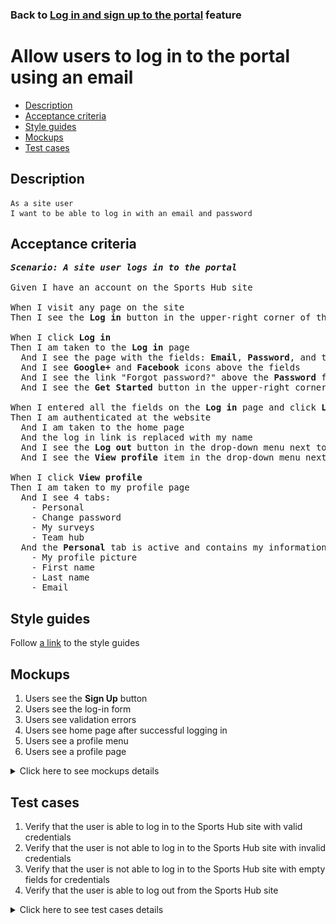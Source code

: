 ### Back to [Log in and sign up to the portal](../../README.md) feature

# Allow users to log in to the portal using an email

- [Description](#description)
- [Acceptance criteria](#acceptance-criteria)
- [Style guides](#style-guides)
- [Mockups](#mockups)
- [Test cases](#test-cases)

## Description

    As a site user
    I want to be able to log in with an email and password

## Acceptance criteria

<pre>
<b><i>Scenario: A site user logs in to the portal</i></b>

Given I have an account on the Sports Hub site

When I visit any page on the site
Then I see the <b>Log in</b> button in the upper-right corner of the page

When I click <b>Log in</b>
Then I am taken to the <b>Log in</b> page
  And I see the page with the fields: <b>Email</b>, <b>Password</b>, and the <b>Log in</b> button
  And I see <b>Google+</b> and <b>Facebook</b> icons above the fields
  And I see the link "Forgot password?" above the <b>Password</b> field
  And I see the <b>Get Started</b> button in the upper-right corner of the page, next to the label "Don’t have an account?"

When I entered all the fields on the <b>Log in</b> page and click <b>Log in</b>
Then I am authenticated at the website
  And I am taken to the home page
  And the log in link is replaced with my name
  And I see the <b>Log out</b> button in the drop-down menu next to my name
  And I see the <b>View profile</b> item in the drop-down menu next to my name

When I click <b>View profile</b>
Then I am taken to my profile page
  And I see 4 tabs:
    - Personal
    - Change password
    - My surveys
    - Team hub
  And the <b>Personal</b> tab is active and contains my information:
    - My profile picture
    - First name
    - Last name
    - Email
</pre>

## Style guides

Follow [a link](https://www.figma.com/proto/0zkkf5WC77OSpvyD6YXpFE/Style-guides?page-id=0%3A1&node-id=19%3A5368&viewport=266%2C48%2C0.54&scaling=min-zoom&starting-point-node-id=19%3A5368) to the style guides

## Mockups

1. Users see the <b>Sign Up</b> button
2. Users see the log-in form
3. Users see validation errors
4. Users see home page after successful logging in
5. Users see a profile menu
6. Users see a profile page

<details>
  <summary>Click here to see mockups details</summary>

**1. Users see the Sign Up button:**

![Users see the Sign Up button](/web_application_features/log_in_and_sign_up/images/home_page_logged_out_user.png)

**2. Users see the log-in form:**

![Users see the log-in form](/web_application_features/log_in_and_sign_up/images/log_in_empty_form.png)

**3. Users see validation errors:**

![Users see validation errors](/web_application_features/log_in_and_sign_up/images/log_in_form_validation.png)

**4. Users see home page after successful logging in:**

![Users see home page after successful logging in](/web_application_features/log_in_and_sign_up/images/home_page_logged_in_user.png)

**5. Users see a profile menu:**

![Users see a profile menu](/web_application_features/log_in_and_sign_up/images/user_profile_menu_for_email_registration.png)

**6. Users see a profile page:**

![Users see a profile page](/web_application_features/log_in_and_sign_up/images/user_profile_page.png)

</details>

## Test cases

1. Verify that the user is able to log in to the Sports Hub site with valid credentials
2. Verify that the user is not able to log in to the Sports Hub site with invalid credentials
3. Verify that the user is not able to log in to the Sports Hub site with empty fields for credentials
4. Verify that the user is able to log out from the Sports Hub site

<details>
  <summary>Click here to see test cases details</summary>

### **#1. Verify that the user is able to log in to the Sports Hub site with valid credentials**

|Preconditions|Steps|Expected result
------|-------|----------
|- Go to the Sports Hub home page</br>- Have a site user account registered|1) Click **Log in** in the upper-right corner of the page</br>2) Enter valid data in the **Email address** and **Password** fields</br>3) Click **Log in**|3) The user is successfully logged in|

### **#2. Verify that the user is not able to log in to the Sports Hub site with invalid credentials**

|Preconditions|Steps|Expected result
------|-------|----------
|- Go to the Sports Hub home page|1) Click **Log in** in the upper-right corner of the page</br>2) Enter invalid data in the **Email address** or **Password** fields</br>3) Click **Log in**|3) The user is not able to log in with invalid credentials|

### **#3. Verify that the user is not able to log in to the Sports Hub site with empty fields for credentials**

|Preconditions|Steps|Expected result
------|-------|----------
|- Go to the Sports Hub home page|1) Click **Log in** in the upper-right corner of the page</br>2) Leave the <b>Email address</b> and <b>Password</b> fields empty</br>3) Click **Log in**|3) The user is not able to log in to the account with invalid credentials|

### **#4. Verify that the user is able to log out from the Sports Hub site**

|Preconditions|Steps|Expected result
------|-------|----------
|- Go to the Sports Hub home page</br>- The user is logged in|1) Click the drop-down button on the right of the profile picture</br>2) Select **Log out** from the drop-down menu|2) The user is logged out from the Sports Hub site|
</details>
